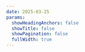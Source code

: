 ```yaml
---
date: 2025-03-25
params:
  showHeadingAnchors: false
  showTitle: false
  showPagination: false
  fullWidth: true
---
```


